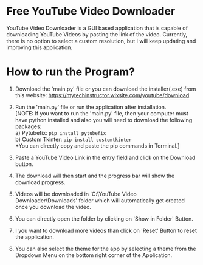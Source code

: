 # Free YouTube Video Downloader

YouTube Video Downloader is a GUI based application that is capable of downloading YouTube Videos by pasting the link of the video. Currently, there is no option to select a custom resolution, but I will keep updating and improving this application.

# How to run the Program?

1) Download the 'main.py' file or you can download the installer(.exe) from this website: https://mytechinstructor.wixsite.com/youtube/download

2) Run the 'main.py' file or run the application after installation.<br>[NOTE: If you want to run the 'main.py' file, then your computer must have python installed and also you will need to download the following packages:<br>a) Pytubefix: `pip install pytubefix`<br>b) Custom Tkinter: `pip install customtkinter`<br>*You can directly copy and paste the pip commands in Terminal.]

3) Paste a YouTube Video Link in the entry field and click on the Download button.

4) The download will then start and the progress bar will show the download progress.

5) Videos will be downloaded in 'C:\\YouTube Video Downloader\Downloads' folder which will automatically get created once you download the video.

6) You can directly open the folder by clicking on 'Show in Folder' Button.

7) I you want to download more videos than click on 'Reset' Button to reset the application.

8) You can also select the theme for the app by selecting a theme from the Dropdown Menu on the bottom right corner of the Application.
